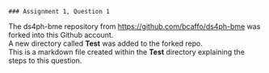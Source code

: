 	### Assignment 1, Question 1
  
  The ds4ph-bme repository from https://github.com/bcaffo/ds4ph-bme was forked into this Github account.  
  A new directory called **Test** was added to the forked repo.  
  This is a markdown file created within the **Test** directory explaining the steps to this question.
  
  
